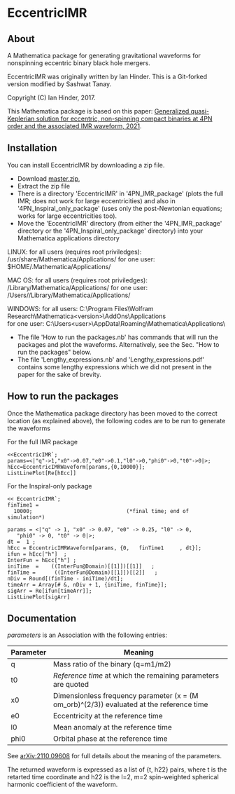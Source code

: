 # EccentricIMR

## About

A Mathematica package for generating gravitational waveforms for
nonspinning eccentric binary black hole mergers.

EccentricIMR was originally written by Ian Hinder. This is a Git-forked version modified by Sashwat Tanay. 

Copyright (C) Ian Hinder, 2017.

This Mathematica package is based on this paper: [Generalized quasi-Keplerian solution for eccentric, non-spinning compact binaries at 4PN order and the associated IMR waveform, 2021](https://arxiv.org/abs/2110.09608).

## Installation

You can install EccentricIMR by downloading a zip file.

- Download [master.zip](https://github.com/sashwattanay/EccentricIMR/archive/master.zip),
- Extract the zip file
- There is a directory 'EccentricIMR' in '4PN_IMR_package' (plots the full IMR; does not work for large eccentricities) and also in '4PN_Inspiral_only_package'
(uses only the post-Newtonian equations; works for large eccentricities too).
- Move the 'EccentricIMR' directory (from either the '4PN_IMR_package' directory or the '4PN_Inspiral_only_package' directory) into your Mathematica applications directory

LINUX: for all users (requires root priviledges): /usr/share/Mathematica/Applications/
for one user: $HOME/.Mathematica/Applications/
   
MAC OS: for all users (requires root priviledges): /Library/Mathematica/Applications/
for one user: /Users/<user>/Library/Mathematica/Applications/
  
WINDOWS: for all users: C:\Program Files\Wolfram Research\Mathematica\<version>\AddOns\Applications\
for one user: C:\Users\<user>\AppData\Roaming\Mathematica\Applications\
   
   
- The file 'How to run the packages.nb' has commands that will run the packages and plot the waveforms. Alternatively, see the Sec. "How to run the packages" below. 
- The file 'Lengthy_expressions.nb' and 'Lengthy_expressions.pdf' contains some lengthy expressions which we did not present in the paper for the sake of brevity. 

## How to run the packages
Once the Mathematica package directory has been moved to the correct location (as explained above), the following codes are to be run to generate the waveforms

For the full IMR package
```
<<EccentricIMR`;
params=<|"q"->1,"x0"->0.07,"e0"->0.1,"l0"->0,"phi0"->0,"t0"->0|>;
hEcc=EccentricIMRWaveform[params,{0,10000}];
ListLinePlot[Re[hEcc]]
```

For the Inspiral-only package
```
<< EccentricIMR`;
finTime1 = 
  10000;                              (*final time; end of simulation*)

params = <|"q" -> 1, "x0" -> 0.07, "e0" -> 0.25, "l0" -> 0, 
   "phi0" -> 0, "t0" -> 0|>;
dt =  1 ;                                 
hEcc = EccentricIMRWaveform[params, {0,   finTime1     , dt}];
ifun = hEcc["h"]  ;     
InterFun = hEcc["h"] ;
iniTime  =    ((InterFun@Domain)[[1]])[[1]]   ;
finTime =      ((InterFun@Domain)[[1]])[[2]]   ;
nDiv = Round[(finTime - iniTime)/dt];                  
timeArr = Array[# &, nDiv + 1, {iniTime, finTime}];     
sigArr = Re[ifun[timeArr]];                       
ListLinePlot[sigArr]
```

## Documentation

_parameters_ is an Association with the following entries:

Parameter | Meaning
--------- | ---
q         | Mass ratio of the binary (q=m1/m2)
t0        | _Reference time_ at which the remaining parameters are quoted
x0        | Dimensionless frequency parameter (x = (M om_orb)^(2/3)) evaluated at the reference time
e0		   | Eccentricity at the reference time
l0		   | Mean anomaly at the reference time
phi0	   | Orbital phase at the reference time

See [arXiv:2110.09608](https://arxiv.org/abs/2110.09608) for full details about the meaning of the parameters.

The returned waveform is expressed as a list of {t, h22} pairs, where t is the retarted time coordinate and h22 is the l=2, m=2 spin-weighted spherical harmonic coefficient of the waveform.
